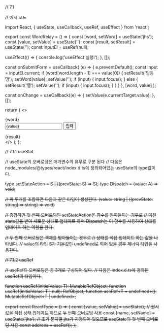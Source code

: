 // 7.1

// 예시 코드

import React, { useState, useCallback, useRef, useEffect } from 'react';

export const WordRelay = () => {
  const [word, setWord] = useState('jhs');
  const [value, setValue] = useState('');
  const [result, setResult] = useState('');
  const inputEl = useRef(null);

  useEffect(() => {
    console.log('useEffect 실행!');
  }, []);

  const onSubmitForm = useCallback(
    (e) => {
      e.preventDefault();
      const input = inputEl.current;
      if (word[word.length - 1] === value[0]) {
        setResult('딩동댕');
        setWord(value);
        setValue('');
        if (input) {
          input.focus();
        } else {
          setResult('땡');
          setValue('');
          if (input) {
            input.focus();
          }
        }
      }
    },
    [word, value]
  );

  const onChange = useCallback((e) => {
    setValue(e.currentTarget.value);
  }, []);

  return (
    <>
      <div>{word}</div>
      <form onSubmit={onSubmitForm}>
        <input ref={inputEl} value={value} onChange={onChange} />
        <button>입력</button>
      </form>
      <div>{result}</div>
    </>
  );
};

// 7.1.1 useStat

// useState의 오버로딩은 매개변수의 유무로 구분 된다
// 다음은 node_modules/@types/react/index.d.ts에 정의되어있는 useState의 type값이다.

type setStateAction<S> = S | ((prevState: S) => S);
type Dispatch<A> = (value: A) => void;

// 위 두개를 조합하면 다음과 같은 타입이 생성된다.
(value: string | ((prevState: string) => string) => void)

// 종합하면 첫 번쨰 오버로딩인 setStateAction은 함수를 받아들이는 경우로
// 이전 state값을 받아 새로운 상태로 업데이트 하며 Dispatch는 이 함수를 사용하여 상태를 업데이트 하는 역할을 한다.

// 두 번째 오버로딩은 객체를 받아들이는 경우로
// 상태를 직접 업데이트 하는 값을 나타낸다.
// value의 타입 S가 기본값인 undefined로 되어 있을 경우 제너릭 타입을 사용한다.

// 7.1.2 useRef

// useRef의 오버로딩은 총 3개로 구성되어 있다.
// 다음은 index.d.ts에 정의된 useRef의 타입이다.

function useRef<T>(initialValue: T): MutableRefObject<T>;
function useRef<T>(initialValue: T | null): RefObject<T>;
function useRef<T = undefined>(): MutableRefObject<T | undefined>;

export const ReactType = () => {
  const [value, setValue] = useState<string>(); // 원시 값을 직접 상태 업데이트 하므로 두 번쨰 오버로딩 사용
  const [name, setName] = useState<string>('jhs'); // 초기 문자열 jhs가 지정되어 있으므로 useState의 첫 번째 오버로딩 사용
  const address = useRef();
};

